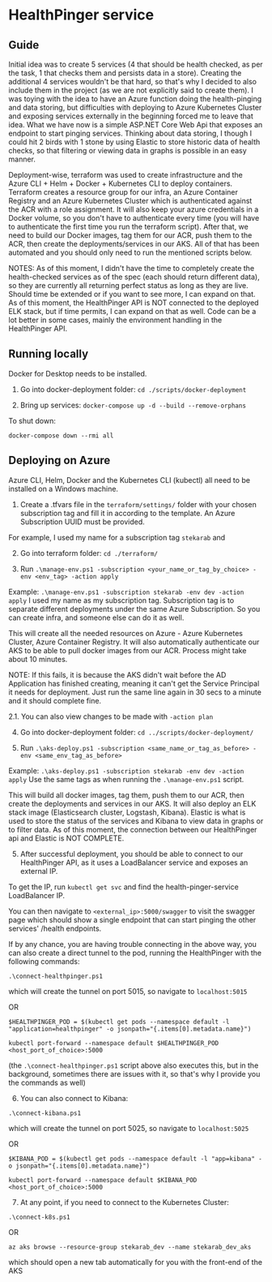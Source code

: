 # HealthPinger service

## Guide

Initial idea was to create 5 services (4 that should be health checked, as per the task, 1 that checks them and persists data in a store).
Creating the additional 4 services wouldn't be that hard, so that's why I decided to also include them in the project (as we are not explicitly said to create them). I was toying with the idea to have an Azure function doing the health-pinging and data storing, but difficulties with deploying to Azure Kubernetes Cluster and exposing services externally in the beginning forced me to leave that idea. What we have now is a simple ASP.NET Core Web Api that exposes an endpoint to start pinging services. Thinking about data storing, I though I could hit 2 birds with 1 stone by using Elastic to store historic data of health checks, so that filtering or viewing data in graphs is possible in an easy manner.

Deployment-wise, terraform was used to create infrastructure and the Azure CLI + Helm + Docker + Kubernetes CLI to deploy containers.
Terraform creates a resource group for our infra, an Azure Container Registry and an Azure Kubernetes Cluster which is authenticated against the ACR with a role assignment. It will also keep your azure credentials in a Docker volume, so you don't have to authenticate every time (you will have to authenticate the first time you run the terraform script). After that, we need to build our Docker images, tag them for our ACR, push them to the ACR, then create the deployments/services in our AKS. All of that has been automated and you should only need to run the mentioned scripts below.

NOTES:
As of this moment, I didn't have the time to completely create the health-checked services as of the spec (each should return different data), so they are currently all returning perfect status as long as they are live. Should time be extended or if you want to see more, I can expand on that. As of this moment, the HealthPinger API is NOT connected to the deployed ELK stack, but if time permits, I can expand on that as well. Code can be a lot better in some cases, mainly the environment handling in the HealthPinger API.


## Running locally

Docker for Desktop needs to be installed.

1. Go into docker-deployment folder: `cd ./scripts/docker-deployment`

2. Bring up services: `docker-compose up -d --build --remove-orphans`

To shut down:

`docker-compose down --rmi all`

## Deploying on Azure

Azure CLI, Helm, Docker and the Kubernetes CLI (kubectl) all need to be installed on a Windows machine.

1. Create a .tfvars file in the `terraform/settings/` folder with your chosen subscription tag and fill it in according to the template. An Azure Subscription UUID must be provided.

For example, I used my name for a subscription tag `stekarab` and

2. Go into terraform folder: `cd ./terraform/`

3. Run `.\manage-env.ps1 -subscription <your_name_or_tag_by_choice> -env <env_tag> -action apply`

Example: `.\manage-env.ps1 -subscription stekarab -env dev -action apply`
I used my name as my subscription tag. Subscription tag is to separate different deployments under the same Azure Subscription. So you can create infra, and someone else can do it as well.

This will create all the needed resources on Azure - Azure Kubernetes Cluster, Azure Container Registry.
It will also automatically authenticate our AKS to be able to pull docker images from our ACR.
Process might take about 10 minutes.

NOTE: If this fails, it is because the AKS didn't wait before the AD Application has finished creating, meaning it can't get the Service Principal it needs for deployment. Just run the same line again in 30 secs to a minute and it should complete fine.

2.1. You can also view changes to be made with `-action plan`

4. Go into docker-deployment folder: `cd ../scripts/docker-deployment/`

5. Run `.\aks-deploy.ps1 -subscription <same_name_or_tag_as_before> -env <same_env_tag_as_before>`

Example: `.\aks-deploy.ps1 -subscription stekarab -env dev -action apply`
Use the same tags as when running the `.\manage-env.ps1` script.

This will build all docker images, tag them, push them to our ACR, then create the deployments and services in our AKS.
It will also deploy an ELK stack image (Elasticsearch cluster, Logstash, Kibana). Elastic is what is used to store the status of the services and Kibana to view data in graphs or to filter data. As of this moment, the connection between our HealthPinger api and Elastic is NOT COMPLETE.

5. After successful deployment, you should be able to connect to our HealthPinger API, as it uses a LoadBalancer service and exposes an external IP.

To get the IP, run `kubectl get svc` and find the health-pinger-service LoadBalancer IP.

You can then navigate to `<external_ip>:5000/swagger` to visit the swagger page which should show a single endpoint that can start pinging the other services' /health endpoints.

If by any chance, you are having trouble connecting in the above way, you can also create a direct tunnel to the pod, running the HealthPinger with the following commands:

`.\connect-healthpinger.ps1`

which will create the tunnel on port 5015, so navigate to `localhost:5015`

OR

`$HEALTHPINGER_POD = $(kubectl get pods --namespace default -l "application=healthpinger" -o jsonpath="{.items[0].metadata.name}")`

`kubectl port-forward --namespace default $HEALTHPINGER_POD <host_port_of_choice>:5000`

(the `.\connect-healthpinger.ps1` script above also executes this, but in the background, sometimes there are issues with it, so that's why I provide you the commands as well)

6. You can also connect to Kibana:

`.\connect-kibana.ps1`

which will create the tunnel on port 5025, so navigate to `localhost:5025`

OR

`$KIBANA_POD = $(kubectl get pods --namespace default -l "app=kibana" -o jsonpath="{.items[0].metadata.name}")`

`kubectl port-forward --namespace default $KIBANA_POD <host_port_of_choice>:5000`

7. At any point, if you need to connect to the Kubernetes Cluster:

`.\connect-k8s.ps1`

OR

`az aks browse --resource-group stekarab_dev --name stekarab_dev_aks`

which should open a new tab automatically for you with the front-end of the AKS
